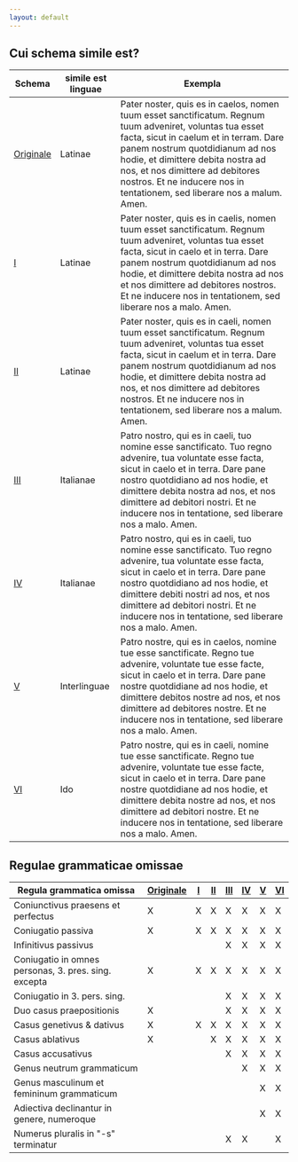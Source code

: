 ```yaml
---
layout: default
---
```


## Cui schema simile est?

| Schema           | simile est linguae  | Exempla           |
|------------------|---------------------|-------------------|
| [Originale](Schema-originale) | Latinae | Pater noster, quis es in caelos, nomen tuum esset sanctificatum. Regnum tuum adveniret, voluntas tua esset facta, sicut in caelum et in terram. Dare panem nostrum quotdidianum ad nos hodie, et dimittere debita nostra ad nos, et nos dimittere ad debitores nostros. Et ne inducere nos in tentationem, sed liberare nos a malum. Amen. |
| [I](Schema-I)  | Latinae | Pater noster, quis es in caelis, nomen tuum esset sanctificatum. Regnum tuum adveniret, voluntas tua esset facta, sicut in caelo et in terra. Dare panem nostrum quotdidianum ad nos hodie, et dimittere debita nostra ad nos et nos dimittere ad debitores nostros. Et ne inducere nos in tentationem, sed liberare nos a malo. Amen. |
| [II](Schema-II) | Latinae | Pater noster, quis es in caeli, nomen tuum esset sanctificatum. Regnum tuum adveniret, voluntas tua esset facta, sicut in caelum et in terra. Dare panem nostrum quotdidianum ad nos hodie, et dimittere debita nostra ad nos, et nos dimittere ad debitores nostros. Et ne inducere nos in tentationem, sed liberare nos a malum. Amen. |
| [III](Schema-III) | Italianae | Patro nostro, qui es in caeli, tuo nomine esse sanctificato. Tuo regno advenire, tua voluntate esse facta, sicut in caelo et in terra. Dare pane nostro quotdidiano ad nos hodie, et dimittere debita nostra ad nos, et nos dimittere ad debitori nostri. Et ne inducere nos in tentatione, sed liberare nos a malo. Amen. |
| [IV](Schema-IV) |  Italianae | Patro nostro, qui es in caeli, tuo nomine esse sanctificato. Tuo regno advenire, tua voluntate esse facta, sicut in caelo et in terra. Dare pane nostro quotdidiano ad nos hodie, et dimittere debiti nostri ad nos, et nos dimittere ad debitori nostri. Et ne inducere nos in tentatione, sed liberare nos a malo. Amen. |
| [V](Schema-V) |  Interlinguae | Patro nostre, qui es in caelos, nomine tue esse sanctificate. Regno tue advenire, voluntate tue esse facte, sicut in caelo et in terra. Dare pane nostre quotdidiane ad nos hodie, et dimittere debitos nostre ad nos, et nos dimittere ad debitores nostre. Et ne inducere nos in tentatione, sed liberare nos a malo. Amen. |
| [VI](Schema-VI) | Ido | Patro nostre, qui es in caeli, nomine tue esse sanctificate. Regno tue advenire, voluntate tue esse facte, sicut in caelo et in terra. Dare pane nostre quotdidiane ad nos hodie, et dimittere debita nostre ad nos, et nos dimittere ad debitori nostre. Et ne inducere nos in tentatione, sed liberare nos a malo. Amen. |

## Regulae grammaticae omissae

| Regula grammatica omissa                             | [Originale](Schema-originale) | [I](Schema-I) | [II](Schema-II) | [III](Schema-III) | [IV](Schema-IV) | [V](Schema-V) | [VI](Schema-VI) |
|------------------------------------------------------|-------|---|----|-----|----|---|----|
| Coniunctivus praesens et perfectus                   | X     | X | X  | X   | X  | X | X  |
| Coniugatio passiva                                   | X     | X | X  | X   | X  | X | X  |
| Infinitivus passivus                                 |       |   |    | X   | X  | X | X  |
| Coniugatio in omnes personas, 3. pres. sing. excepta | X     | X | X  | X   | X  | X | X  |
| Coniugatio in 3. pers. sing.                         |       |   |    | X   | X  | X | X  |
| Duo casus praepositionis                             | X     |   |    | X   | X  | X | X  |
| Casus genetivus & dativus                            | X     | X | X  | X   | X  | X | X  |
| Casus ablativus                                      | X     |   | X  | X   | X  | X | X  |
| Casus accusativus                                    |       |   |    | X   | X  | X | X  |
| Genus neutrum grammaticum                            |       |   |    |     | X  | X | X  |
| Genus masculinum et femininum grammaticum            |       |   |    |     |    | X | X  |
| Adiectiva declinantur in genere, numeroque           |       |   |    |     |    | X | X  |
| Numerus pluralis in "-s" terminatur                  |       |   |    | X   | X  |   | X  |

